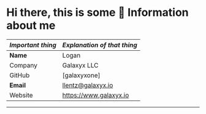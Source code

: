 # Hi there, this is some 🔑 Information about me 

| _Important thing_ | _Explanation of that thing_ |
| ----- | ----- |
| **Name** | Logan |
| Company | Galaxyx LLC | 
| GitHub | [galaxyxone] | (https://www.github.com/galaxyxone)
| **Email** | llentz@galaxyx.io |
| Website | https://www.galaxyx.io |
-----
